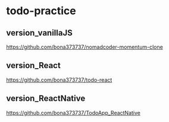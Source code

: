 # todo-practice

## version_vanillaJS
https://github.com/bona373737/nomadcoder-momentum-clone

## version_React
https://github.com/bona373737/todo-react

## version_ReactNative
https://github.com/bona373737/TodoApp_ReactNative
